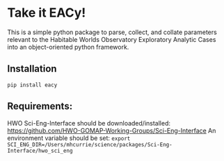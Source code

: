 # Take it EACy!

This is a simple python package to parse, collect, and collate parameters relevant to the Habitable Worlds Observatory Exploratory Analytic Cases into an object-oriented python framework. 

## Installation
`pip install eacy`

## Requirements:
HWO Sci-Eng-Interface should be downloaded/installed: https://github.com/HWO-GOMAP-Working-Groups/Sci-Eng-Interface
An environment variable should be set:
`export SCI_ENG_DIR=/Users/mhcurrie/science/packages/Sci-Eng-Interface/hwo_sci_eng`
